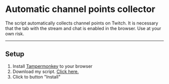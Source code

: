 # Automatic channel points collector
The script automatically collects channel points on Twitch. It is necessary that the tab with the stream and chat is enabled in the browser. Use at your own risk.

<hr>

## Setup
1. Install [Tampermonkey](https://tampermonkey.net) to your browser
2. Download my script. [Click here.](https://github.com/Nubovik01/auto-bonus-claim-twitch/raw/main/extension/claimBonus.user.js)
3. Click to button "Install"
